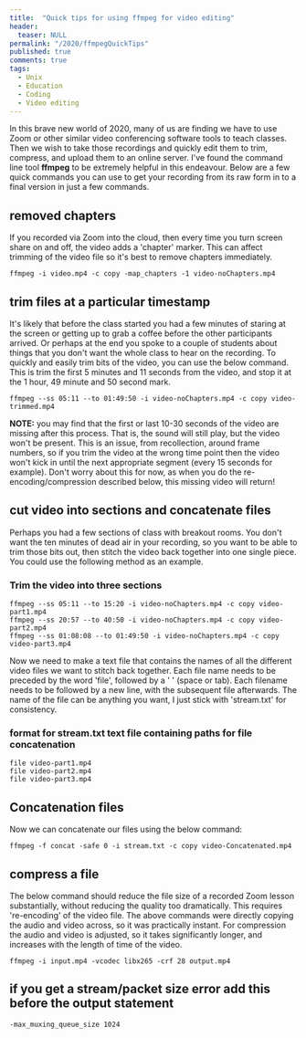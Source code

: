 ```yaml
---
title:  "Quick tips for using ffmpeg for video editing"
header:
  teaser: NULL
permalink: "/2020/ffmpegQuickTips"
published: true
comments: true
tags:
  - Unix
  - Education
  - Coding
  - Video editing
---
```


In this brave new world of 2020, many of us are finding we have to use Zoom or other similar video conferencing software tools to teach classes. Then we wish to take those recordings and quickly edit them to trim, compress, and upload them to an online server. I've found the command line tool **ffmpeg** to be extremely helpful in this endeavour. Below are a few quick commands you can use to get your recording from its raw form in to a final version in just a few commands.

## removed chapters
If you recorded via Zoom into the cloud, then every time you turn screen share on and off, the video adds a 'chapter' marker. This can affect trimming of the video file so it's best to remove chapters immediately.

```
ffmpeg -i video.mp4 -c copy -map_chapters -1 video-noChapters.mp4
```

## trim files at a particular timestamp
It's likely that before the class started you had a few minutes of staring at the screen or getting up to grab a coffee before the other participants arrived. Or perhaps at the end you spoke to a couple of students about things that you don't want the whole class to hear on the recording. To quickly and easily trim bits of the video, you can use the below command. This is trim the first 5 minutes and 11 seconds from the video, and stop it at the 1 hour, 49 minute and 50 second mark.

```
ffmpeg --ss 05:11 --to 01:49:50 -i video-noChapters.mp4 -c copy video-trimmed.mp4
```

**NOTE:** you may find that the first or last 10-30 seconds of the video are missing after this process. That is, the sound will still play, but the video won't be present. This is an issue, from recollection, around frame numbers, so if you trim the video at the wrong time point then the video won't kick in until the next appropriate segment (every 15 seconds for example). Don't worry about this for now, as when you do the re-encoding/compression described below, this missing video will return!

## cut video into sections and concatenate files
Perhaps you had a few sections of class with breakout rooms. You don't want the ten minutes of dead air in your recording, so you want to be able to trim those bits out, then stitch the video back together into one single piece. You could use the following method as an example.

### Trim the video into three sections

```
ffmpeg --ss 05:11 --to 15:20 -i video-noChapters.mp4 -c copy video-part1.mp4
ffmpeg --ss 20:57 --to 40:50 -i video-noChapters.mp4 -c copy video-part2.mp4
ffmpeg --ss 01:08:08 --to 01:49:50 -i video-noChapters.mp4 -c copy video-part3.mp4

```
Now we need to make a text file that contains the names of all the different video files we want to stitch back together. Each file name needs to be preceded by the word 'file', followed by a ' ' (space or tab). Each filename needs to be followed by a new line, with the subsequent file afterwards. The name of the file can be anything you want, I just stick with 'stream.txt' for consistency.

### format for stream.txt text file containing paths for file concatenation 

```
file video-part1.mp4
file video-part2.mp4
file video-part3.mp4
```

## Concatenation files
Now we can concatenate our files using the below command:

```
ffmpeg -f concat -safe 0 -i stream.txt -c copy video-Concatenated.mp4
```

## compress a file
The below command should reduce the file size of a recorded Zoom lesson substantially, without reducing the quality too dramatically. This requires 're-encoding' of the video file. The above commands were directly copying the audio and video across, so it was practically instant. For compression the audio and video is adjusted, so it takes significantly longer, and increases with the length of time of the video.

```
ffmpeg -i input.mp4 -vcodec libx265 -crf 28 output.mp4
```

## if you get a stream/packet size error add this before the output statement
```
-max_muxing_queue_size 1024
```


